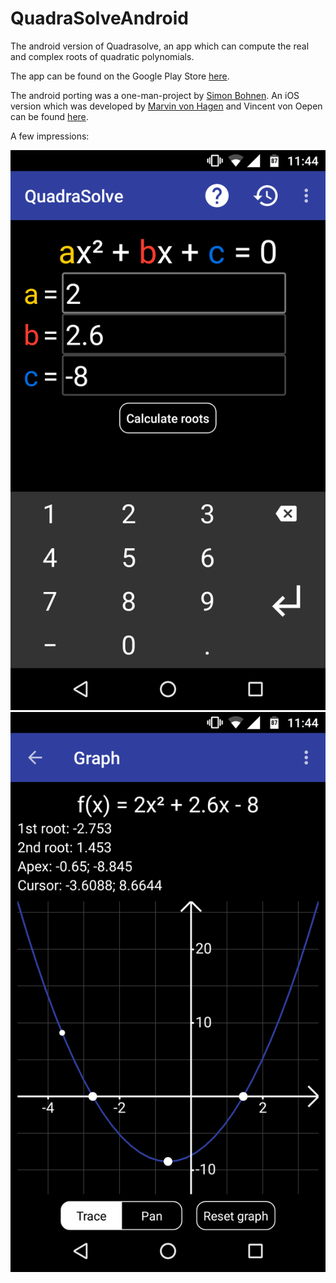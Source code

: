 # QuadraSolveAndroid
The android version of Quadrasolve, an app which can compute the real and complex roots of quadratic polynomials.

The app can be found on the Google Play Store [here](https://play.google.com/store/apps/details?id=de.jamesbeans.quadrasolve&hl=en).

The android porting was a one-man-project by [Simon Bohnen](http://simonbohnen.me). An iOS version which was developed by [Marvin von Hagen](http://vhagen.me) and Vincent von Oepen can be found [here](https://itunes.apple.com/US/app/id1196212823?mt=8).

A few impressions:

![The main activity of the app](https://raw.githubusercontent.com/Simonibo/QuadraSolveAndroid/master/screenshots/main.png "Main activity of the app")
![The grapg view](https://raw.githubusercontent.com/Simonibo/QuadraSolveAndroid/master/screenshots/graph1.png "The graph")